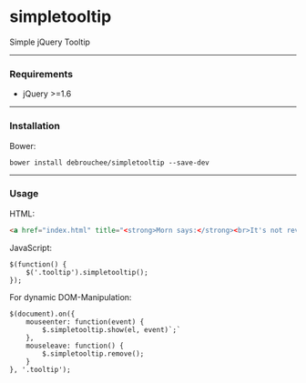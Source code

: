 # simpletooltip
Simple jQuery Tooltip

***

### Requirements

* jQuery >=1.6

***

### Installation

Bower:

```
bower install debrouchee/simpletooltip --save-dev
```

***

### Usage

HTML:

```html
<a href="index.html" title="<strong>Morn says:</strong><br>It's not revolutionary but a tiny little helper!" class="tooltip">What says Morn?</a>
```

JavaScript:

```javacript
$(function() {
    $('.tooltip').simpletooltip();
});
```

For dynamic DOM-Manipulation:

```javacript
$(document).on({
    mouseenter: function(event) {
        $.simpletooltip.show(el, event)`;`
    },
    mouseleave: function() {
        $.simpletooltip.remove();
    }
}, '.tooltip');
```

